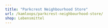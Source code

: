 ```yaml
---
title: "Parkcrest Neighbourhood Store"
url: /kamloops/parkcrest-neighbourhood-store/
shop: Lebensmittel
---
```

